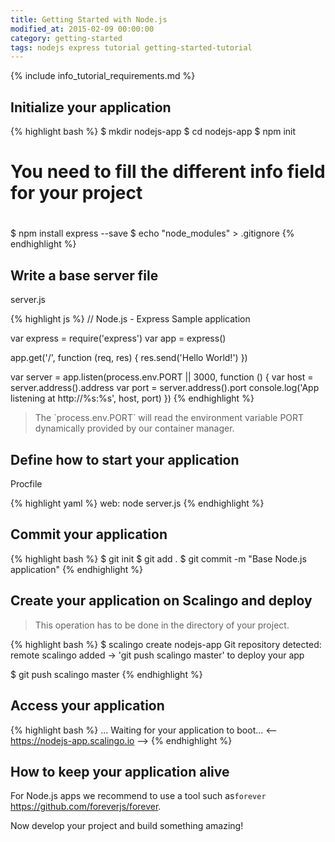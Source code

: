 ```yaml
---
title: Getting Started with Node.js
modified_at: 2015-02-09 00:00:00
category: getting-started
tags: nodejs express tutorial getting-started-tutorial
---
```


{% include info_tutorial_requirements.md %}

## Initialize your application

{% highlight bash %}
$ mkdir nodejs-app
$ cd nodejs-app
$ npm init

#
# You need to fill the different info field for your project
#

$ npm install express --save
$ echo "node_modules" > .gitignore
{% endhighlight %}

## Write a base server file

server.js

{% highlight js %}
// Node.js - Express Sample application

var express = require('express')
var app = express()

app.get('/', function (req, res) {
  res.send('Hello World!')
})

var server = app.listen(process.env.PORT || 3000, function () {
  var host = server.address().address
  var port = server.address().port
  console.log('App listening at http://%s:%s', host, port)
})
{% endhighlight %}

<blockquote class="bg-info">
  The `process.env.PORT` will read the environment variable PORT dynamically provided by our container manager.
</blockquote>

## Define how to start your application

Procfile

{% highlight yaml %}
web: node server.js
{% endhighlight %}

## Commit your application

{% highlight bash %}
$ git init
$ git add .
$ git commit -m "Base Node.js application"
{% endhighlight %}

## Create your application on Scalingo and deploy

> This operation has to be done in the directory of your project.

{% highlight bash %}
$ scalingo create nodejs-app
Git repository detected: remote scalingo added
→ 'git push scalingo master' to deploy your app

$ git push scalingo master
{% endhighlight %}

## Access your application

{% highlight bash %}
…
Waiting for your application to boot...
<-- https://nodejs-app.scalingo.io -->
{% endhighlight %}

## How to keep your application alive

For Node.js apps we recommend to use a tool such as ​`forever`​ https://github.com/foreverjs/forever.


Now develop your project and build something amazing!
